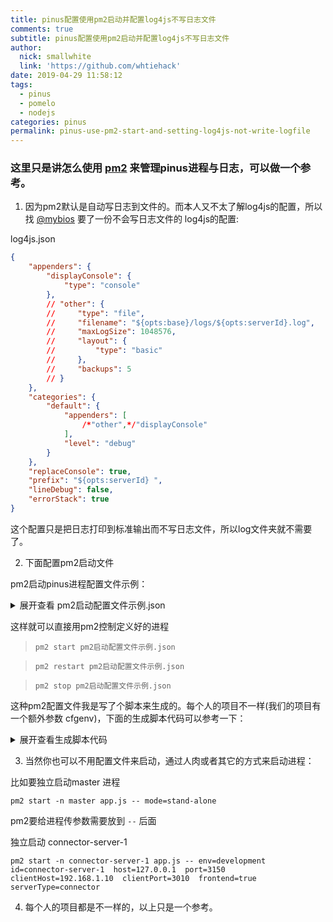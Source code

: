 ```yaml
---
title: pinus配置使用pm2启动并配置log4js不写日志文件
comments: true
subtitle: pinus配置使用pm2启动并配置log4js不写日志文件
author:
  nick: smallwhite
  link: 'https://github.com/whtiehack'
date: 2019-04-29 11:58:12
tags: 
  - pinus
  - pomelo
  - nodejs
categories: pinus
permalink: pinus-use-pm2-start-and-setting-log4js-not-write-logfile
---
```



### 这里只是讲怎么使用 [pm2](https://github.com/Unitech/pm2) 来管理pinus进程与日志，可以做一个参考。


1. 因为pm2默认是自动写日志到文件的。而本人又不太了解log4js的配置，所以找 [@mybios](https://github.com/mybios) 要了一份不会写日志文件的 log4js的配置:

log4js.json
```json
{
    "appenders": {
        "displayConsole": {
            "type": "console"
        },
        // "other": {
        //     "type": "file",
        //     "filename": "${opts:base}/logs/${opts:serverId}.log",
        //     "maxLogSize": 1048576,
        //     "layout": {
        //         "type": "basic"
        //     },
        //     "backups": 5
        // }
    },
    "categories": {
        "default": {
            "appenders": [
                /*"other",*/"displayConsole"
            ],
            "level": "debug"
        }
    },
    "replaceConsole": true,
    "prefix": "${opts:serverId} ",
    "lineDebug": false,
    "errorStack": true
}
```

这个配置只是把日志打印到标准输出而不写日志文件，所以log文件夹就不需要了。


2. 下面配置pm2启动文件

pm2启动pinus进程配置文件示例：

<details>
<summary>展开查看 pm2启动配置文件示例.json</summary>

pm2启动配置文件示例.json

```json
{
    "apps": [
        {
            "name": "master",
            "cwd": "F:\\develop\\logicServer/game-server/dist/",
            "script": "app.js",
            "args": "mode=stand-alone",
            "node_args": "--harmony",
            "exec_mode": "fork_mode"
        },
        {
            "name": "connector-server-1",
            "cwd": "F:\\develop\\logicServer/game-server/dist/",
            "script": "app.js",
            "args": "env=development  id=connector-server-1  host=127.0.0.1  port=3150  clientHost=192.168.1.10  clientPort=3010  frontend=true  serverType=connector ",
            "node_args": "  --inspect=0.0.0.0:10001",
            "exec_mode": "fork_mode"
        },
        {
            "name": "main-server-1",
            "cwd": "F:\\develop\\logicServer/game-server/dist/",
            "script": "app.js",
            "args": "env=development  id=main-server-1  host=127.0.0.1  port=5100  serverType=main ",
            "node_args": "  --inspect=0.0.0.0:10003",
            "exec_mode": "fork_mode"
        },
        {
            "name": "admin-server",
            "cwd": "F:\\develop\\logicServer/game-server/dist/",
            "script": "app.js",
            "args": "env=development  id=admin-server  host=127.0.0.1  port=6100  serverType=admin ",
            "node_args": "  --inspect=0.0.0.0:10030",
            "exec_mode": "fork_mode"
        },
        {
            "name": "purchase-server",
            "cwd": "F:\\develop\\logicServer/game-server/dist/",
            "script": "app.js",
            "args": "env=development  id=purchase-server  host=127.0.0.1  port=7100  serverType=purchase ",
            "node_args": "  --inspect=0.0.0.0:10040",
            "exec_mode": "fork_mode"
        }
    ]
}
```

</details>

这样就可以直接用pm2控制定义好的进程   
> `pm2 start pm2启动配置文件示例.json`   

> `pm2 restart pm2启动配置文件示例.json`  

> `pm2 stop pm2启动配置文件示例.json`

这种pm2配置文件我是写了个脚本来生成的。每个人的项目不一样(我们的项目有一个额外参数 cfgenv)，下面的生成脚本代码可以参考一下：

<details>
<summary>展开查看生成脚本代码</summary>


```typescript
require('ts-node/register');

let parseArgs = function (args) {
    let argsMap = {};
    let mainPos = 1;

    while (args[mainPos].indexOf('--') > 0) {
        mainPos++;
    }
    argsMap.main = args[mainPos];

    for (let i = (mainPos + 1); i < args.length; i++) {
        let arg = args[i];
        let sep = arg.indexOf('=');
        let key = arg.slice(0, sep);
        let value = arg.slice(sep + 1);
        if (!isNaN(Number(value)) && (value.indexOf('.') < 0)) {
            value = Number(value);
        }
        argsMap[key] = value;
    }

    return argsMap;
};
const program = parseArgs(process.argv);


const util = require('util');
const path = require('path');
const fs = require('fs');
const root = path.resolve(__dirname, '../');
const argroot = program['argroot'] ? program['argroot'] : root;
const cfgenv = program['cfgenv'] ? program['cfgenv'] : 'dev110';
const dist = program['dist'] === 'true' ? 'dist/' : '';
process.argv.push('cfgenv=' + cfgenv);
const env = program['env'] ? program['env'] : 'development';


const masterApp = {
    "name": cfgenv + "-master",
    "cwd": argroot + '/logicServer/game-server/' + dist,
    "script": dist ? "app.js" : "index.js",
    "args": `cfgenv=${cfgenv} mode=stand-alone env=${env}`,
    "node_args": "--harmony",
    "exec_mode": "fork_mode"
};

let     apps = [
        masterApp,
    ]

let servers = require(root + '/logicServer/game-server/' + dist + 'config/' + cfgenv + '/servers');
servers = servers[env];
if (!servers) {
    throw new Error(' no servers env ' + env);
}

let serverMap = {}, slist, i, l, server;
for (let serverType in servers) {
    slist = servers[serverType];
    for (i = 0, l = slist.length; i < l; i++) {
        server = slist[i];
        server.serverType = serverType;
        serverMap[server.id] = server;
    }
}
for (const sKey in serverMap) {
    server = serverMap[sKey];
    let cmd = 'env=' + env + ' ';
    let args = '';
    for (const key in server) {
        if (key === 'args') {
            args = server[key];
            continue;
        }
        cmd += util.format(' %s=%s ', key, server[key]);
    }
    //  console.log('cmd',sKey,cmd);
    serverMap[sKey] = {
        name: cfgenv + "-" + sKey,
        cwd: argroot + '/logicServer/game-server/' + dist,
        script: dist ? "app.js" : 'index.js',
        args: cmd,
        node_args: " " + args,
        exec_mode: "fork_mode"
    };
    apps.push(serverMap[sKey]);
}
// console.log(serverMap);
let filename = '/pm2_' + generateType + '_' + cfgenv + '_' + env + '.json';
fs.writeFileSync(__dirname + filename, JSON.stringify({apps}, null, 4));
console.log('generate success', filename, apps.map(val => val.name));


let conns = apps.filter(v => v.name.indexOf('connector') >= 0)
filename = '/pm2_' + generateType + '_' + cfgenv + '_' + env + '_only_conn_process.json';
fs.writeFileSync(__dirname + filename, JSON.stringify({apps: conns}, null, 4));
console.log('generate _only_conn_master_process success', filename, conns.map(val => val.name));

filename = '/pm2_' + generateType + '_' + cfgenv + '_' + env + '_only_logic_process.json';
apps = apps.filter(v => v.name.indexOf('connector') === -1 && v.name.indexOf('master') === -1)
fs.writeFileSync(__dirname + filename, JSON.stringify({apps}, null, 4));
console.log('generate only_logic_process success', filename, apps.map(val => val.name));


```


</details>


3. 当然你也可以不用配置文件来启动，通过人肉或者其它的方式来启动进程：

比如要独立启动master 进程

`pm2 start -n master app.js -- mode=stand-alone`

pm2要给进程传参数需要放到  `--`  后面

独立启动 connector-server-1

`pm2 start -n connector-server-1 app.js -- env=development  id=connector-server-1  host=127.0.0.1  port=3150  clientHost=192.168.1.10  clientPort=3010  frontend=true  serverType=connector`






4. 每个人的项目都是不一样的，以上只是一个参考。




